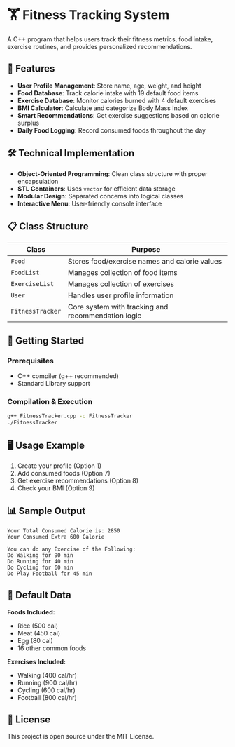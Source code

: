 # 🏋️ Fitness Tracking System

A C++ program that helps users track their fitness metrics, food intake, exercise routines, and provides personalized recommendations.

## 🌟 Features
- **User Profile Management**: Store name, age, weight, and height
- **Food Database**: Track calorie intake with 19 default food items
- **Exercise Database**: Monitor calories burned with 4 default exercises
- **BMI Calculator**: Calculate and categorize Body Mass Index
- **Smart Recommendations**: Get exercise suggestions based on calorie surplus
- **Daily Food Logging**: Record consumed foods throughout the day

## 🛠️ Technical Implementation
- **Object-Oriented Programming**: Clean class structure with proper encapsulation
- **STL Containers**: Uses `vector` for efficient data storage
- **Modular Design**: Separated concerns into logical classes
- **Interactive Menu**: User-friendly console interface

## 📋 Class Structure
| Class | Purpose |
|-------|---------|
| `Food` | Stores food/exercise names and calorie values |
| `FoodList` | Manages collection of food items |
| `ExerciseList` | Manages collection of exercises |
| `User` | Handles user profile information |
| `FitnessTracker` | Core system with tracking and recommendation logic |

## 🚀 Getting Started

### Prerequisites
- C++ compiler (g++ recommended)
- Standard Library support

### Compilation & Execution
```bash
g++ FitnessTracker.cpp -o FitnessTracker
./FitnessTracker
```

## 🖥️ Usage Example
1. Create your profile (Option 1)
2. Add consumed foods (Option 7)
3. Get exercise recommendations (Option 8)
4. Check your BMI (Option 9)

## 📊 Sample Output
```
Your Total Consumed Calorie is: 2850
Your Consumed Extra 600 Calorie

You can do any Exercise of the Following:
Do Walking for 90 min
Do Running for 40 min
Do Cycling for 60 min
Do Play Football for 45 min
```

## 📝 Default Data
**Foods Included:**
- Rice (500 cal)
- Meat (450 cal)
- Egg (80 cal)
- 16 other common foods

**Exercises Included:**
- Walking (400 cal/hr)
- Running (900 cal/hr)
- Cycling (600 cal/hr)
- Football (800 cal/hr)

## 📜 License
This project is open source under the MIT License.
